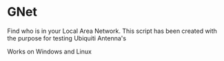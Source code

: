 # GNet

Find who is in your Local Area Network.
This script has been created with the purpose for testing Ubiquiti Antenna's

Works on Windows and Linux
